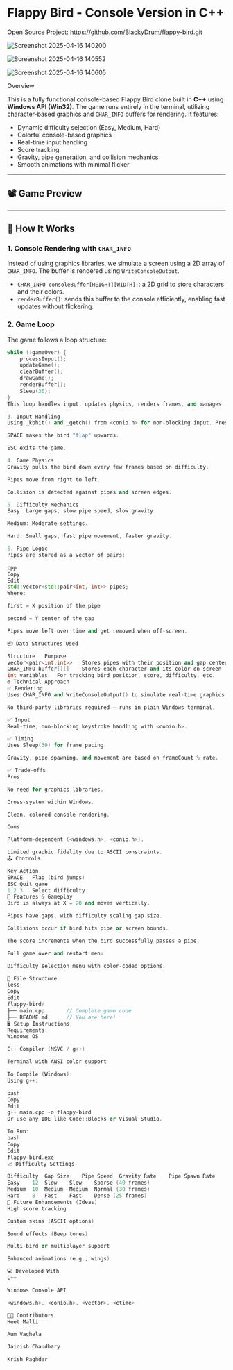 # Flappy Bird - Console Version in C++
Open Source Project: https://github.com/BlackyDrum/flappy-bird.git

![Screenshot 2025-04-16 140200](https://github.com/user-attachments/assets/f5e808fd-b4a1-4955-a14b-9b1b8230c483)


![Screenshot 2025-04-16 140552](https://github.com/user-attachments/assets/f0850e3b-d68f-44da-b1c8-044ba6d8a05f)

![Screenshot 2025-04-16 140605](https://github.com/user-attachments/assets/c15a35ae-b9df-4025-a24a-6ea72c97c1ae)



 Overview

This is a fully functional console-based Flappy Bird clone built in **C++** using **Windows API (Win32)**. The game runs entirely in the terminal, utilizing character-based graphics and `CHAR_INFO` buffers for rendering. It features:

- Dynamic difficulty selection (Easy, Medium, Hard)
- Colorful console-based graphics
- Real-time input handling
- Score tracking
- Gravity, pipe generation, and collision mechanics
- Smooth animations with minimal flicker

---

## 📽️ Game Preview


---

## 🧠 How It Works

### 1. **Console Rendering with `CHAR_INFO`**
Instead of using graphics libraries, we simulate a screen using a 2D array of `CHAR_INFO`. The buffer is rendered using `WriteConsoleOutput`.

- `CHAR_INFO consoleBuffer[HEIGHT][WIDTH];`: a 2D grid to store characters and their colors.
- `renderBuffer()`: sends this buffer to the console efficiently, enabling fast updates without flickering.

### 2. **Game Loop**
The game follows a loop structure:
```cpp
while (!gameOver) {
    processInput();
    updateGame();
    clearBuffer();
    drawGame();
    renderBuffer();
    Sleep(30);
}
This loop handles input, updates physics, renders frames, and manages frame timing.

3. Input Handling
Using _kbhit() and _getch() from <conio.h> for non-blocking input. Pressing:

SPACE makes the bird "flap" upwards.

ESC exits the game.

4. Game Physics
Gravity pulls the bird down every few frames based on difficulty.

Pipes move from right to left.

Collision is detected against pipes and screen edges.

5. Difficulty Mechanics
Easy: Large gaps, slow pipe speed, slow gravity.

Medium: Moderate settings.

Hard: Small gaps, fast pipe movement, faster gravity.

6. Pipe Logic
Pipes are stored as a vector of pairs:

cpp
Copy
Edit
std::vector<std::pair<int, int>> pipes;
Where:

first = X position of the pipe

second = Y center of the gap

Pipes move left over time and get removed when off-screen.

📦 Data Structures Used

Structure	Purpose
vector<pair<int,int>>	Stores pipes with their position and gap center
CHAR_INFO buffer[][]	Stores each character and its color on-screen
int variables	For tracking bird position, score, difficulty, etc.
⚙️ Technical Approach
✅ Rendering
Uses CHAR_INFO and WriteConsoleOutput() to simulate real-time graphics.

No third-party libraries required — runs in plain Windows terminal.

✅ Input
Real-time, non-blocking keystroke handling with <conio.h>.

✅ Timing
Uses Sleep(30) for frame pacing.

Gravity, pipe spawning, and movement are based on frameCount % rate.

✅ Trade-offs
Pros:

No need for graphics libraries.

Cross-system within Windows.

Clean, colored console rendering.

Cons:

Platform-dependent (<windows.h>, <conio.h>).

Limited graphic fidelity due to ASCII constraints.
🕹️ Controls

Key	Action
SPACE	Flap (bird jumps)
ESC	Quit game
1 2 3	Select difficulty
🧪 Features & Gameplay
Bird is always at X = 20 and moves vertically.

Pipes have gaps, with difficulty scaling gap size.

Collisions occur if bird hits pipe or screen bounds.

The score increments when the bird successfully passes a pipe.

Full game over and restart menu.

Difficulty selection menu with color-coded options.

🧩 File Structure
less
Copy
Edit
flappy-bird/
├── main.cpp       // Complete game code
├── README.md      // You are here!
🖥️ Setup Instructions
Requirements:
Windows OS

C++ Compiler (MSVC / g++)

Terminal with ANSI color support

To Compile (Windows):
Using g++:

bash
Copy
Edit
g++ main.cpp -o flappy-bird
Or use any IDE like Code::Blocks or Visual Studio.

To Run:
bash
Copy
Edit
flappy-bird.exe
📈 Difficulty Settings

Difficulty	Gap Size	Pipe Speed	Gravity Rate	Pipe Spawn Rate
Easy	12	Slow	Slow	Sparse (40 frames)
Medium	10	Medium	Medium	Normal (30 frames)
Hard	8	Fast	Fast	Dense (25 frames)
🧠 Future Enhancements (Ideas)
High score tracking

Custom skins (ASCII options)

Sound effects (Beep tones)

Multi-bird or multiplayer support

Enhanced animations (e.g., wings)

💻 Developed With
C++

Windows Console API

<windows.h>, <conio.h>, <vector>, <ctime>

👨‍💻 Contributors
Heet Malli

Aum Vaghela

Jainish Chaudhary

Krish Paghdar


